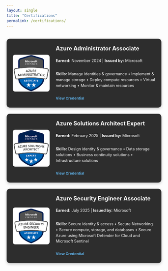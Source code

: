 ```yaml
---
layout: single
title: "Certifications"
permalink: /certifications/
---
```




<style>
  .certifications-container {
    display: flex;
    flex-wrap: wrap;
    justify-content: center;
    gap: 20px;
    padding: 20px 0;
    align-items: stretch;
  }

  .cert-card {
    display: flex;
    align-items: center;
    background-color: #2d2d2d;
    color: #f0f0f0;
    border-radius: 10px;
    padding: 20px;
    box-shadow: 0px 4px 10px rgba(0, 0, 0, 0.2);
    max-width: 480px;
    width: 100%;
  }

  /* THIS IS THE CORRECTED BLOCK FOR THE BADGE IMAGE */
  img.cert-badge {
    width: 120px;            /* Restored original width */
    height: auto !important; /* Crucial for maintaining aspect ratio, !important to override conflicts */
    margin-right: 20px;      /* Increased margin for better separation */
    display: block;          /* Good practice for image layout consistency */
    border-radius: 8px;      /* Optional: keeps the rounded corners if you liked them */
  }

  .cert-info {
    flex: 1;
    display: flex;
    flex-direction: column;
    height: 100%;
  }

  .cert-info h3 {
    margin: 0 0 8px;
    font-size: 1.3em;
    color: #ffffff;
  }

  .cert-info p {
    /* margin: 0 0 12px; */ /* Replaced by specific rule below */
    font-size: 0.9em;
    line-height: 1.5;
  }

  .cert-info p:not(.cert-link-wrapper) {
    margin-bottom: 12px;
  }
  
  .cert-info .cert-link-wrapper {
    margin-top: auto;
    margin-bottom: 0;
    padding-top: 10px;
  }

  .cert-link {
    color: #5dade2;
    text-decoration: none;
    font-weight: bold;
    font-size: 0.95em;
  }
  .cert-link:hover {
    text-decoration: underline;
    color: #85c1e9;
  }
</style>

<!--<style>
    .certifications-container {
        display: flex;
        gap: 20px;
        justify-content: center;
        flex-wrap: wrap;
        padding: 20px;
    }

    .cert-card {
        display: flex;
        align-items: center;
        background: #1e1e1e;
        color: white;
        padding: 15px;
        border-radius: 10px;
        box-shadow: 0px 4px 10px rgba(0, 0, 0, 0.2);
        max-width: 480px;
    }

    .cert-badge {
        width: 120px;
        height: auto;
        margin-right: 15px;
    }

    .cert-info {
        flex: 1;
    }

    .cert-info h3 {
        margin: 0;
        font-size: 1.2em;
    }

    .cert-info p {
        margin: 5px 0;
        font-size: 0.9em;
        line-height: 1.4;
    }

    .cert-link {
        color: #5FB6D9;
        text-decoration: none;
        font-weight: bold;
    }
</style>-->



<div class="certifications-container">
<div class="cert-card">
        <img src="/assets/images/az104-badge.png" alt="AZ-104 Badge" class="cert-badge">
        <div class="cert-info">
            <h3>Azure Administrator Associate</h3>
            <p><strong>Earned:</strong> November 2024 | <strong>Issued by:</strong> Microsoft</p>
            <p><strong>Skills:</strong> Manage identities & governance • Implement & manage storage • Deploy compute resources • Virtual networking • Monitor & maintain resources</p>
            <p class="cert-link-wrapper"><a href="https://learn.microsoft.com/api/credentials/share/en-us/StuartGleasure-0154/E26B4D82697BF84D?sharingId=84BF06797E61A7DD1" target="_blank" class="cert-link">View Credential</a></p>
            <!--<a href="https://learn.microsoft.com/api/credentials/share/en-us/StuartGleasure-0154/E26B4D82697BF84D?sharingId=84BF06797E61A7DD1" target="_blank" class="cert-link">View Credential</a>-->
         </div>
</div>
          
<div class="cert-card">
        <img src="/assets/images/az305-badge.png" alt="AZ-305 Badge" class="cert-badge">
        <div class="cert-info">
            <h3>Azure Solutions Architect Expert</h3>
            <p><strong>Earned:</strong> February 2025 | <strong>Issued by:</strong> Microsoft</p>
            <p><strong>Skills:</strong> Design identity & governance • Data storage solutions • Business continuity solutions • Infrastructure solutions</p>
            <p class="cert-link-wrapper"><a href="https://learn.microsoft.com/api/credentials/share/en-us/StuartGleasure-0154/5B006BDA4A927A05?sharingId=84BF06797E61A7DD1" target="_blank" class="cert-link">View Credential</a></p>
           <!--<a href="https://learn.microsoft.com/api/credentials/share/en-us/StuartGleasure-0154/5B006BDA4A927A05?sharingId=84BF06797E61A7DD1" target="_blank" class="cert-link">View Credential</a>-->
        </div>
    </div>


<div class="cert-card">
        <img src="/assets/images/az500-badge.png" alt="AZ-500 Badge" class="cert-badge">
        <div class="cert-info">
            <h3>Azure Security Engineer Associate</h3>
            <p><strong>Earned:</strong> July 2025 | <strong>Issued by:</strong> Microsoft</p>
            <p><strong>Skills:</strong> Secure identity & access • Secure Networking • Secure compute, storage, and databases • Secure Azure using Microsoft Defender for Cloud and Microsoft Sentinel</p>
            <p class="cert-link-wrapper"><a href="https://learn.microsoft.com/api/credentials/share/en-us/StuartGleasure-0154/A5931912785A18C7?sharingId=84BF06797E61A7DD" target="_blank" class="cert-link">View Credential</a></p>
           <!--<a href="https://learn.microsoft.com/api/credentials/share/en-us/StuartGleasure-0154/5B006BDA4A927A05?sharingId=84BF06797E61A7DD1" target="_blank" class="cert-link">View Credential</a>-->
        </div>
    </div>
</div>



<!--<div style="display: grid; grid-template-columns: repeat(2, 1fr); gap: 60px; margin: 40px 0;">

<div style="display: flex; flex-direction: column; align-items: center; text-align: left;">
    <img src="/assets/images/az104-badge.png" alt="AZ-104 Badge" style="width: 200px; margin-bottom: 30px;">
    
    <div style="width: 100%; padding: 0 20px;">
        <h2 style="text-align: center; margin-bottom: 20px;">Microsoft Certified: Azure Administrator Associate</h2>
        
        <p style="text-align: center; margin-bottom: 30px;">Earned: November 2024 | Issued by: Microsoft</p>
        
        <h3 style="margin-bottom: 15px; font-size: 1.1em;">Skills measured:</h3>
        <ul style="list-style-type: none; padding-left: 0; margin-bottom: 30px; font-size: 0.95em; line-height: 1.6;">
            <li>• Manage Azure identities and governance</li>
            <li>• Implement and manage storage</li>
            <li>• Deploy and manage Azure compute resources</li>
            <li>• Implement and manage virtual networking</li>
            <li>• Monitor and maintain Azure resources</li>
        </ul>
        
        <p style="text-align: left;">
            <a href="https://learn.microsoft.com/api/credentials/share/en-us/StuartGleasure-0154/E26B4D82697BF84D?sharingId=84BF06797E61A7DD1" 
               target="_blank" 
               style="color: #5FB6D9; text-decoration: none;">View Credential</a>
        </p>
    </div>
</div>

<div style="display: flex; flex-direction: column; align-items: center; text-align: left;">
    <img src="/assets/images/az305-badge.png" alt="AZ-305 Badge" style="width: 200px; margin-bottom: 30px;">
    
    <div style="width: 100%; padding: 0 20px;">
        <h2 style="text-align: center; margin-bottom: 20px;">Microsoft Certified: Azure Solutions Architect Expert</h2>
        
        <p style="text-align: center; margin-bottom: 30px;">Earned: February 2025 | Issued by: Microsoft</p>
        
        <h3 style="margin-bottom: 15px; font-size: 1.1em;">Skills measured:</h3>
        <ul style="list-style-type: none; padding-left: 0; margin-bottom: 30px; font-size: 0.95em; line-height: 1.6;">
            <li>• Design identity, governance, and monitoring solutions</li>
            <li>• Design data storage solutions</li>
            <li>• Design business continuity solutions</li>
            <li>• Design infrastructure solutions</li>
        </ul>
        
        <p style="text-align: left;">
            <a href="https://learn.microsoft.com/api/credentials/share/en-us/StuartGleasure-0154/5B006BDA4A927A05?sharingId=84BF06797E61A7DD1" 
               target="_blank" 
               style="color: #5FB6D9; text-decoration: none;">View Credential</a>
        </p>
    </div>
</div>

</div>-->

